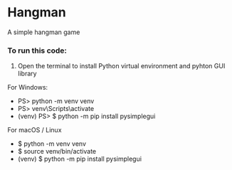 # Hangman
A simple hangman game

### To run this code:
1. Open the terminal to install Python virtual environment and pyhton GUI library

For Windows:
- PS> python -m venv venv
- PS> venv\Scripts\activate
- (venv) PS> $ python -m pip install pysimplegui

For macOS / Linux 
- $ python -m venv venv
- $ source venv/bin/activate
- (venv) $ python -m pip install pysimplegui
